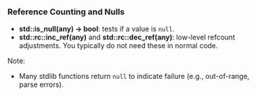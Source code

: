 ### Reference Counting and Nulls

- **std::is_null(any) -> bool**: tests if a value is `null`.
- **std::rc::inc_ref(any)** and **std::rc::dec_ref(any)**: low-level refcount adjustments. You typically do not need these in normal code.

Note:

- Many stdlib functions return `null` to indicate failure (e.g., out-of-range, parse errors).
